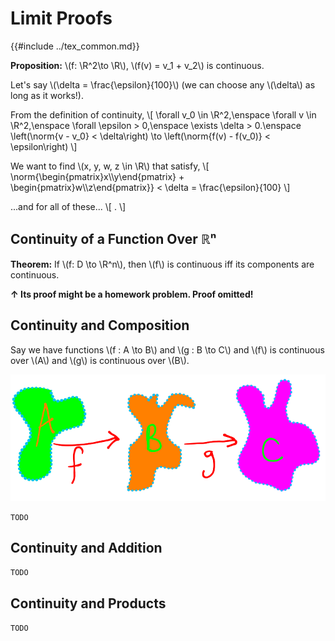 # Limit Proofs

{{#include ../tex_common.md}}

**Proposition:** \\(f: \R^2\to \R\\), \\(f(v) = v_1 + v_2\\) is continuous.

Let's say \\(\delta = \frac{\epsilon}{100}\\) (we can choose any \\(\delta\\) as long as it works!).

From the definition of continuity,
\\[
 \forall v_0 \in \R^2,\enspace \forall v \in \R^2,\enspace \forall \epsilon > 0,\enspace \exists \delta > 0.\enspace \left(\norm{v - v_0} < \delta\right) \to \left(\norm{f(v) - f(v_0)} < \epsilon\right)
\\]

We want to find \\(x, y, w, z \in \R\\) that satisfy,
\\[
 \norm{\begin{pmatrix}x\\\\y\end{pmatrix} + \begin{pmatrix}w\\\\z\end{pmatrix}} < \delta = \frac{\epsilon}{100}
\\]

...and for all of these...
\\[
 .
\\]

## Continuity of a Function Over ℝⁿ

**Theorem:** If \\(f: D \to \R^n\\), then \\(f\\) is continuous iff its components are continuous.

**↑ Its proof might be a homework problem. Proof omitted!**


## Continuity and Composition

Say we have functions \\(f : A \to B\\) and \\(g : B \to C\\) and \\(f\\) is continuous over \\(A\\) and \\(g\\) is continuous over \\(B\\).

![f maps from A to B and g maps from B to C. We can think of this as f taking every point in a blob, A, to a point in a blob, B, and g acting similarly.](./mapping_from_a_to_b_to_c.svg)

`TODO`

## Continuity and Addition

`TODO`

## Continuity and Products

`TODO`
